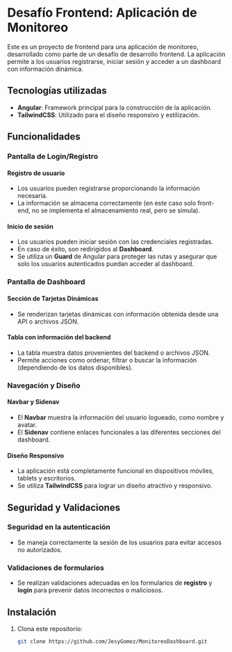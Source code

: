 # Desafío Frontend: Aplicación de Monitoreo

Este es un proyecto de frontend para una aplicación de monitoreo, desarrollado como parte de un desafío de desarrollo frontend. La aplicación permite a los usuarios registrarse, iniciar sesión y acceder a un dashboard con información dinámica.

## Tecnologías utilizadas

- **Angular**: Framework principal para la construcción de la aplicación.
- **TailwindCSS**: Utilizado para el diseño responsivo y estilización.

## Funcionalidades

### Pantalla de Login/Registro

#### Registro de usuario
- Los usuarios pueden registrarse proporcionando la información necesaria.
- La información se almacena correctamente (en este caso solo front-end, no se implementa el almacenamiento real, pero se simula).

#### Inicio de sesión
- Los usuarios pueden iniciar sesión con las credenciales registradas.
- En caso de éxito, son redirigidos al **Dashboard**.
- Se utiliza un **Guard** de Angular para proteger las rutas y asegurar que solo los usuarios autenticados puedan acceder al dashboard.

### Pantalla de Dashboard

#### Sección de Tarjetas Dinámicas
- Se renderizan tarjetas dinámicas con información obtenida desde una API o archivos JSON.

#### Tabla con información del backend
- La tabla muestra datos provenientes del backend o archivos JSON.
- Permite acciones como ordenar, filtrar o buscar la información (dependiendo de los datos disponibles).

### Navegación y Diseño

#### Navbar y Sidenav
- El **Navbar** muestra la información del usuario logueado, como nombre y avatar.
- El **Sidenav** contiene enlaces funcionales a las diferentes secciones del dashboard.

#### Diseño Responsivo
- La aplicación está completamente funcional en dispositivos móviles, tablets y escritorios.
- Se utiliza **TailwindCSS** para lograr un diseño atractivo y responsivo.

## Seguridad y Validaciones

### Seguridad en la autenticación
- Se maneja correctamente la sesión de los usuarios para evitar accesos no autorizados.

### Validaciones de formularios
- Se realizan validaciones adecuadas en los formularios de **registro** y **login** para prevenir datos incorrectos o maliciosos.

## Instalación

1. Clona este repositorio:
   ```bash
   git clone https://github.com/JesyGomez/MonitoreoDashboard.git
